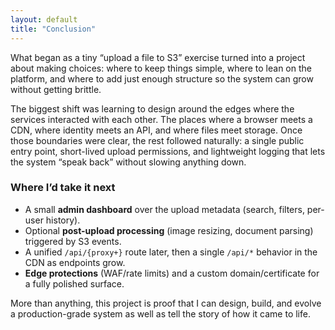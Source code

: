 ```yaml
---
layout: default
title: "Conclusion"
---
```


What began as a tiny “upload a file to S3” exercise turned into a project about making choices: where to keep things simple, where to lean on the platform, and where to add just enough structure so the system can grow without getting brittle.

The biggest shift was learning to design around the edges where the services interacted with each other. The places where a browser meets a CDN, where identity meets an API, and where files meet storage. Once those boundaries were clear, the rest followed naturally: a single public entry point, short-lived upload permissions, and lightweight logging that lets the system “speak back” without slowing anything down.

### Where I’d take it next
- A small **admin dashboard** over the upload metadata (search, filters, per-user history).
- Optional **post-upload processing** (image resizing, document parsing) triggered by S3 events.
- A unified `/api/{proxy+}` route later, then a single `/api/*` behavior in the CDN as endpoints grow.
- **Edge protections** (WAF/rate limits) and a custom domain/certificate for a fully polished surface.

More than anything, this project is proof that I can design, build, and evolve a production-grade system as well as tell the story of how it came to life.